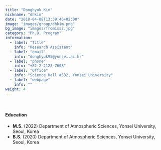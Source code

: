 ```yaml
---
title: "Donghyuk Kim"
nickname: "dhkim"
date: "2018-04-08T13:39:46+02:00"
image: "images/group/dhkim.png"
bg_image: "images/fromiss2.jpg"
category: "Ph.D. Program"
information:
  - label: "Title"
    info: "Research Assistant"
  - label: "email"
    info: "donghyuk95@yonsei.ac.kr"
  - label: "phone"
    info: "+82-2-2123-7608"
  - label: "Office"
    info: "Science Hall #532, Yonsei University"
  - label: "webpage"
    info: ""
weight: 4
---
```

​
​
#### Education
+ **M.S.** (2022) Department of Atmospheric Sciences, Yonsei University, Seoul, Korea
+ **B.S.** (2020) Department of Atmospheric Sciences, Yonsei University, Seoul, Korea
